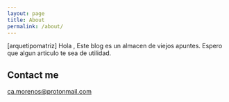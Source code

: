 ```yaml
---
layout: page
title: About
permalink: /about/
---
```


[arquetipomatriz]
Hola , Este blog es un almacen de viejos apuntes. 
Espero que algun articulo te sea de utilidad.

## Contact me

[ca.morenos@protonmail.com](mailto:email@domain.com)
